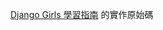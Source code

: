 [Django Girls 學習指南](https://www.gitbook.com/book/djangogirlstaipei/django-girls-taipei-tutorial/details) 的實作原始碼
